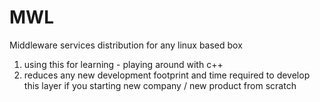 # MWL

Middleware services distribution for any linux based box

1. using this for learning - playing around with c++
2. reduces any new development footprint and time required to develop this layer if you starting new company / new product from scratch
